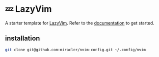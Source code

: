 # 💤 LazyVim

A starter template for [LazyVim](https://github.com/LazyVim/LazyVim).
Refer to the [documentation](https://lazyvim.github.io/installation) to get started.

## installation

```bash
git clone git@github.com:niracler/nvim-config.git ~/.config/nvim
```


